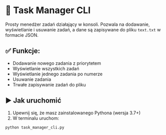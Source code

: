 # 📝 Task Manager CLI

Prosty menedżer zadań działający w konsoli. Pozwala na dodawanie, wyświetlanie i usuwanie zadań, a dane są zapisywane do pliku `text.txt` w formacie JSON.

## ✅ Funkcje:
- Dodawanie nowego zadania z priorytetem
- Wyświetlanie wszystkich zadań
- Wyświetlanie jednego zadania po numerze
- Usuwanie zadania
- Trwałe zapisywanie zadań do pliku

## ▶️ Jak uruchomić

1. Upewnij się, że masz zainstalowanego Pythona (wersja 3.7+)
2. W terminalu uruchom:

```bash
python task_manager_cli.py
